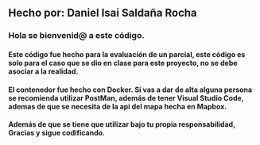 ## Hecho por: Daniel Isai Saldaña Rocha
### Hola se bienvenid@ a este código.
#### Este código fue hecho para la evaluación de un parcial, este código es solo para el caso que se dio en clase para este proyecto, no se debe asociar a la realidad.
#### El contenedor fue hecho con Docker. Si vas a dar de alta alguna persona se recomienda utilizar PostMan, además de tener Visual Studio Code, ademas de que se necesita de la api del mapa hecha en Mapbox.
#### Además de que se tiene que utilizar bajo tu propia responsabilidad, Gracias y sigue codificando.

